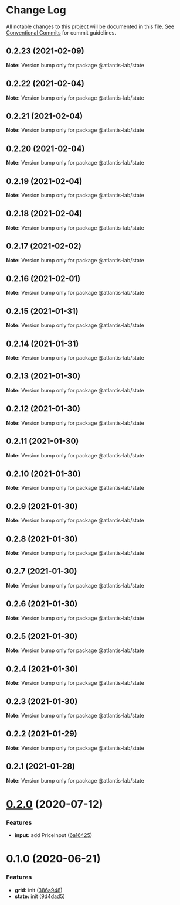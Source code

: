 # Change Log

All notable changes to this project will be documented in this file.
See [Conventional Commits](https://conventionalcommits.org) for commit guidelines.

## 0.2.23 (2021-02-09)

**Note:** Version bump only for package @atlantis-lab/state





## 0.2.22 (2021-02-04)

**Note:** Version bump only for package @atlantis-lab/state





## 0.2.21 (2021-02-04)

**Note:** Version bump only for package @atlantis-lab/state





## 0.2.20 (2021-02-04)

**Note:** Version bump only for package @atlantis-lab/state





## 0.2.19 (2021-02-04)

**Note:** Version bump only for package @atlantis-lab/state





## 0.2.18 (2021-02-04)

**Note:** Version bump only for package @atlantis-lab/state





## 0.2.17 (2021-02-02)

**Note:** Version bump only for package @atlantis-lab/state





## 0.2.16 (2021-02-01)

**Note:** Version bump only for package @atlantis-lab/state





## 0.2.15 (2021-01-31)

**Note:** Version bump only for package @atlantis-lab/state





## 0.2.14 (2021-01-31)

**Note:** Version bump only for package @atlantis-lab/state





## 0.2.13 (2021-01-30)

**Note:** Version bump only for package @atlantis-lab/state





## 0.2.12 (2021-01-30)

**Note:** Version bump only for package @atlantis-lab/state





## 0.2.11 (2021-01-30)

**Note:** Version bump only for package @atlantis-lab/state





## 0.2.10 (2021-01-30)

**Note:** Version bump only for package @atlantis-lab/state

## 0.2.9 (2021-01-30)

**Note:** Version bump only for package @atlantis-lab/state

## 0.2.8 (2021-01-30)

**Note:** Version bump only for package @atlantis-lab/state

## 0.2.7 (2021-01-30)

**Note:** Version bump only for package @atlantis-lab/state

## 0.2.6 (2021-01-30)

**Note:** Version bump only for package @atlantis-lab/state

## 0.2.5 (2021-01-30)

**Note:** Version bump only for package @atlantis-lab/state

## 0.2.4 (2021-01-30)

**Note:** Version bump only for package @atlantis-lab/state

## 0.2.3 (2021-01-30)

**Note:** Version bump only for package @atlantis-lab/state

## 0.2.2 (2021-01-29)

**Note:** Version bump only for package @atlantis-lab/state

## 0.2.1 (2021-01-28)

**Note:** Version bump only for package @atlantis-lab/state

# [0.2.0](https://github.com/Atlantis-Lab/uikit/compare/@atlantis-lab/state@0.1.0...@atlantis-lab/state@0.2.0) (2020-07-12)

### Features

- **input:** add PriceInput ([6a16425](https://github.com/Atlantis-Lab/uikit/commit/6a164253f9288e3de8276331b71ce5e698ecf9cf))

# 0.1.0 (2020-06-21)

### Features

- **grid:** init ([386a948](https://github.com/Atlantis-Lab/uikit/commit/386a9487c4044506dee666c599bdf7c98e5fb0d4))
- **state:** init ([9d4dad5](https://github.com/Atlantis-Lab/uikit/commit/9d4dad5401181f6a3756f74b0e6ebc4bc95b33e2))
